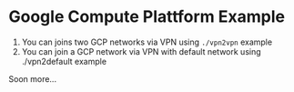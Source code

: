 # Google Compute Plattform Example

1. You can joins two GCP networks via VPN using `./vpn2vpn` example
2. You can join a GCP network via VPN with default network using ./vpn2default example

Soon more...
